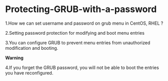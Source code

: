 # Protecting-GRUB-with-a-password

1.How we can set username and password on grub menu in CentOS, RHEL ?

2.Setting password protection for modifying and boot menu entries 

3.You can configure GRUB to prevent menu entries from unauthorized modification and booting.


**Warning**

4.If you forget the GRUB password, you will not be able to boot the entries you have reconfigured.
